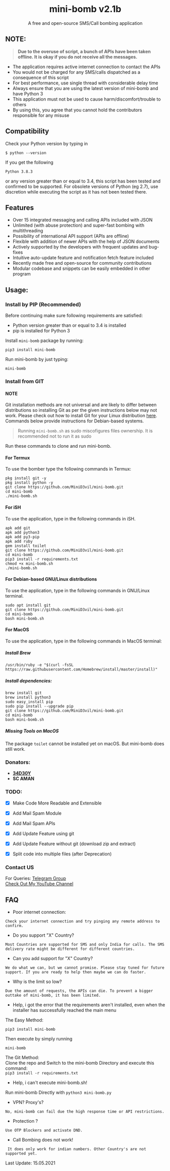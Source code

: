 <h1 align="center">
  <br>
  <a href="https://github.com/MiniD3vil/mini-bomb"></a>
  <br>
  mini-bomb v2.1b
  <br>
</h1>


<p align="center">A free and open-source SMS/Call bombing application</p>

## NOTE:


> **Due to the overuse of script, a bunch of APIs have been taken offline. It is okay if you do not receive all the messages.**


- The application requires active internet connection to contact the APIs
- You would not be charged for any SMS/calls dispatched as a consequence of this script
- For best performance, use single thread with considerable delay time
- Always ensure that you are using the latest version of mini-bomb and have Python 3
- This application must not be used to cause harm/discomfort/trouble to others
- By using this, you agree that you cannot hold the contributors responsible for any misuse

## Compatibility
Check your Python version by typing in
```shell script
$ python --version
```
If you get the following
```shell script
Python 3.8.3
```
or any version greater than or equal to 3.4, this script has been tested and confirmed to be supported. For obsolete versions of Python (eg 2.7), use discretion while executing the script as it has not been tested there.

## Features

- Over 15 integrated messaging and calling APIs included with JSON
- Unlimited (with abuse protection) and super-fast bombing with multithreading
- Possibility of international API support (APIs are offline)
- Flexible with addition of newer APIs with the help of JSON documents
- Actively supported by the developers with frequent updates and bug-fixes
- Intuitive auto-update feature and notification fetch feature included
- Recently made free and open-source for community contributions
- Modular codebase and snippets can be easily embedded in other program


## Usage:

### Install by PIP (Recommended)

Before continuing make sure following requirements are satisfied:

- Python version greater than or equal to 3.4 is installed
- pip is installed for Python 3

Install `mini-bomb` package by running:

```shell script
pip3 install mini-bomb
```

Run mini-bomb by just typing:
```shell script
mini-bomb
```

### Install from GIT

#### NOTE 

Git installation methods are not universal and are likely to differ between distributions so installing Git as per the given instructions below may not work. Please check out how to install Git for your Linux distribution [here](https://git-scm.com/). Commands below provide instructions for Debian-based systems.

>Running `mini-bomb.sh` as sudo miscofigures files ownership. It is recommended not to run it as sudo

Run these commands to clone and run mini-bomb.

#### For Termux

To use the bomber type the following commands in Termux:
```shell script
pkg install git -y 
pkg install python -y 
git clone https://github.com/MiniD3vil/mini-bomb.git
cd mini-bomb
./mini-bomb.sh
```

#### For iSH

To use the application, type in the following commands in iSH.
```shell script
apk add git
apk add python3
apk add py3-pip
apk add ruby
gem install toilet
git clone https://github.com/MiniD3vil/mini-bomb.git
cd mini-bomb
pip3 install -r requirements.txt
chmod +x mini-bomb.sh
./mini-bomb.sh
```

#### For Debian-based GNU/Linux distributions

To use the application, type in the following commands in GNU/Linux terminal.
```shell script
sudo apt install git
git clone https://github.com/MiniD3vil/mini-bomb.git
cd mini-bomb
bash mini-bomb.sh
```

#### For MacOS

To use the application, type in the following commands in MacOS terminal:

##### Install Brew

```shell script
/usr/bin/ruby -e "$(curl -fsSL https://raw.githubusercontent.com/Homebrew/install/master/install)"
````

##### Install dependencies:

```shell script
brew install git
brew install python3
sudo easy_install pip
sudo pip install --upgrade pip
git clone https://github.com/MiniD3vil/mini-bomb.git
cd mini-bomb
bash mini-bomb.sh
```


##### Missing Tools on MacOS

The package `toilet` cannot be installed yet on macOS. But mini-bomb does still work.



### Donators:

- **[34D30Y](34db0y@protonmail.com)**
- **SC AMAN**

### TODO:

- [x] Make Code More Readable and Extensible
- [x] Add Mail Spam Module
- [x] Add Mail Spam APIs
- [x] Add Update Feature using git
- [x] Add Update Feature without git (download zip and extract)
- [x] Split code into multiple files (after Deprecation)


### Contact US  

For Queries: [Telegram Group](https://t.me/Mini_D3vil_333)  
[Check Out My YouTube Channel](https://youtube.com/channel/UCKtsYPhsmbdpHmRPrNHRCDA)

## FAQ

- Poor internet connection:

```Check your internet connection and try pinging any remote address to confirm.```

- Do you support "X" Country?

```Most Countries are supported for SMS and only India for calls. The SMS delivery rate might be different for different countries.```

- Can you add support for "X" Country?

```We do what we can, but we cannot promise. Please stay tuned for future support. If you are ready to help then maybe we can do faster.```

- Why is the limit so low?

```Due the amount of requests, the APIs can die. To prevent a bigger outtake of mini-bomb, it has been limited.``` 

- Help, i got the error that the requirements aren't installed, even when the installer has successfully reached the main menu

The Easy Method:

```pip3 install mini-bomb```

Then execute by simply running

```mini-bomb```

The Git Method:  
Clone the repo and Switch to the mini-bomb Directory and execute this command:  
```pip3 install -r requirements.txt```

- Help, i can't execute mini-bomb.sh!

Run mini-bomb Directly with
```python3 mini-bomb.py```

- VPN? Proxy's? 

```No, mini-bomb can fail due the high response time or API restrictions.```

- Protection ?

```Use OTP Blockers and activate DND.```

- Call Bombing does not work!

``` It does only work for indian numbers. Other Country's are not supported yet.```


Last Update: 15.05.2021
